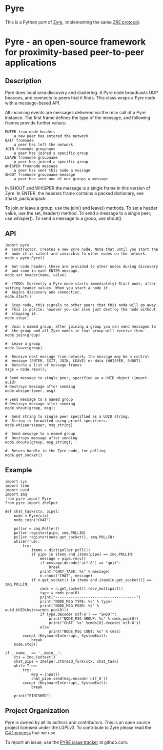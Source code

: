 Pyre
====

This is a Python port of [Zyre](zyre.org), implementing the same [ZRE protocol](http://rfc.zeromq.org/spec:20).

# Pyre - an open-source framework for proximity-based peer-to-peer applications

## Description

Pyre does local area discovery and clustering. A Pyre node broadcasts
UDP beacons, and connects to peers that it finds. This class wraps a
Pyre node with a message-based API.

All incoming events are messages delivered via the recv call of a Pyre
instance. The first frame defines the type of the message, and following
frames provide further values:

    ENTER from node headers
        a new peer has entered the network
    EXIT fromnode
        a peer has left the network
    JOIN fromnode groupname
        a peer has joined a specific group
    LEAVE fromnode groupname
        a peer has joined a specific group
    WHISPER fromnode message
        a peer has sent this node a message
    SHOUT fromnode groupname message
        a peer has sent one of our groups a message

In SHOUT and WHISPER the message is a single frame in this version
of Zyre. In ENTER, the headers frame contains a packed dictionary,
see zhash_pack/unpack.

To join or leave a group, use the join() and leave() methods.
To set a header value, use the set_header() method. To send a message
to a single peer, use whisper(). To send a message to a group, use
shout().

## API

    import pyre
    #  Constructor, creates a new Zyre node. Note that until you start the
    #  node it is silent and invisible to other nodes on the network.
    node = pyre.Pyre()

    #  Set node header; these are provided to other nodes during discovery
    #  and come in each ENTER message.
    node.set_header(name, value)

    #  (TODO: Currently a Pyre node starts immediately) Start node, after setting header values. When you start a node it
    #  begins discovery and connection.
    node.start()

    #  Stop node, this signals to other peers that this node will go away.
    #  This is polite; however you can also just destroy the node without
    #  stopping it.
    node.stop()

    #  Join a named group; after joining a group you can send messages to
    #  the group and all Zyre nodes in that group will receive them.
    node.join(group)

    #  Leave a group
    node.leave(group)

    #  Receive next message from network; the message may be a control
    #  message (ENTER, EXIT, JOIN, LEAVE) or data (WHISPER, SHOUT).
    #  Returns a list of message frames
    msgs = node.recv();

    # Send message to single peer, specified as a UUID object (import uuid)
    # Destroys message after sending
    node.whisper(peer, msg)

    # Send message to a named group
    # Destroys message after sending
    node.shout(group, msg);

    #  Send string to single peer specified as a UUID string.
    #  String is formatted using printf specifiers.
    node.whispers(peer, msg_string)

    #  Send message to a named group
    #  Destroys message after sending
    node.shouts(group, msg_string);
        
    #  Return handle to the Zyre node, for polling
    node.get_socket()


## Example

    import sys
    import time
    import uuid
    import zmq
    from pyre import Pyre
    from pyre import zhelper

    def chat_task(ctx, pipe):
        node = Pyre(ctx)
        node.join("CHAT")

        poller = zmq.Poller()
        poller.register(pipe, zmq.POLLIN)
        poller.register(node.get_socket(), zmq.POLLIN)
        while(True):
            try:
                items = dict(poller.poll())
                if pipe in items and items[pipe] == zmq.POLLIN:
                    message = pipe.recv()
                    if message.decode('utf-8') == "quit":
                        break
                    print("CHAT_TASK: %s" % message)
                    n.shout("CHAT", message)
                if n.get_socket() in items and items[n.get_socket()] == zmq.POLLIN:
                    cmds = n.get_socket().recv_multipart()
                    type = cmds.pop(0)
                    print("-------------------------------------")
                    print("NODE_MSG TYPE: %s" % type)
                    print("NODE_MSG PEER: %s" % uuid.UUID(bytes=cmds.pop(0)))
                    if type.decode('utf-8') == "SHOUT":
                        print("NODE_MSG GROUP: %s" % cmds.pop(0))
                        print("CHAT: %s" %cmds[0].decode('utf-8'))
                    else:
                        print("NODE_MSG CONT: %s" % cmds)
            except (KeyboardInterrupt, SystemExit):
                break
        node.stop()

    if __name__ == '__main__':
        ctx = zmq.Context()
        chat_pipe = zhelper.zthread_fork(ctx, chat_task)
        while True:
            try:
                msg = input()
                chat_pipe.send(msg.encode('utf_8'))
            except (KeyboardInterrupt, SystemExit):
                break

        print("FINISHED")


## Project Organization

Pyre is owned by all its authors and contributors. This is an open source
project licensed under the LGPLv3. To contribute to Zyre please read the
[C4.1 process](http://rfc.zeromq.org/spec:22) that we use.

To report an issue, use the [PYRE issue tracker](https://github.com/zeromq/pyre/issues) at github.com.
